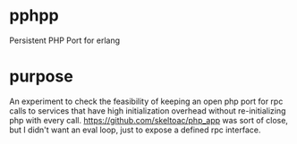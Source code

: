 pphpp
=====

Persistent PHP Port for erlang 

purpose
=======


An experiment to check the feasibility of keeping an open php port for rpc calls to services that 
have high initialization overhead without re-initializing php with every call. https://github.com/skeltoac/php_app 
was sort of close, but I didn't want an eval loop, just to expose a defined rpc interface.



